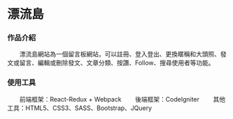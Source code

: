 # 漂流島

### 作品介紹

　　漂流島網站為一個留言板網站，可以註冊、登入登出、更換暱稱和大頭照、發文或留言、編輯或刪除發文、文章分類、按讚、Follow、搜尋使用者等功能。
  
### 使用工具

　　前端框架：React-Redux + Webpack
　　後端框架：CodeIgniter
　　其他工具：HTML5、CSS3、SASS、Bootstrap、JQuery
